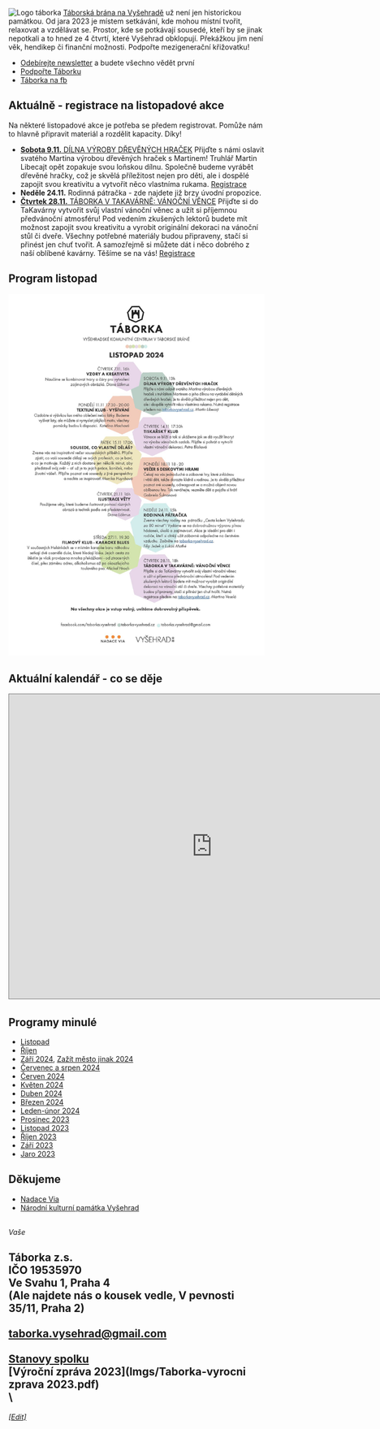 ![Logo táborka](Táborka-logo.png "logo taborka")
[Táborská brána na Vyšehradě](https://mapy.cz/s/kupodozeju) už není jen historickou památkou. Od jara 2023 je místem setkávání, kde mohou místní tvořit, relaxovat a vzdělávat se. Prostor, kde se potkávají sousedé, kteří by se jinak nepotkali a to hned ze 4 čtvrtí, které Vyšehrad obklopují. Překážkou jim není věk, hendikep či finanční možnosti. Podpořte mezigenerační křižovatku!

* [Odebírejte newsletter](https://dashboard.mailerlite.com/forms/349654/86367320907187267/share) a budete všechno vědět první
* [Podpořte Táborku](https://www.darujme.cz/taborka)
* [Táborka na fb](https://www.facebook.com/taborka.vysehrad)

## Aktuálně - registrace na listopadové akce
Na některé listopadové akce je potřeba se předem registrovat. Pomůže nám to hlavně připravit materiál a rozdělit kapacity. Díky!

* [**Sobota 9.11.** DÍLNA VÝROBY DŘEVĚNÝCH HRAČEK](https://forms.gle/1CntLRs3btNVm21a8)
  Přijďte s námi oslavit svatého Martina výrobou dřevěných hraček s Martinem! Truhlář Martin Libecajt opět zopakuje svou loňskou dílnu. Společně budeme vyrábět dřevěné hračky, což je skvělá příležitost nejen pro děti, ale i dospělé zapojit svou kreativitu a vytvořit něco vlastníma rukama. [Registrace](https://forms.gle/1CntLRs3btNVm21a8)
* **Neděle 24.11.** Rodinná pátračka - zde najdete již brzy úvodní propozice.
* [**Čtvrtek 28.11.** TÁBORKA V TAKAVÁRNĚ: VÁNOČNÍ VĚNCE](https://forms.gle/Eiheknand4MTGcHRA)
  Přijďte si do TaKavárny vytvořit svůj vlastní vánoční věnec a užít si příjemnou předvánoční atmosféru! Pod vedením zkušených lektorů budete mít možnost zapojit svou kreativitu a vyrobit originální dekoraci na vánoční stůl či dveře. Všechny potřebné materiály budou připraveny, stačí si přinést jen chuť tvořit. A samozřejmě si můžete dát i něco dobrého z naší oblíbené kavárny. Těšíme se na vás! [Registrace](https://forms.gle/Eiheknand4MTGcHRA)

## Program listopad
![program aktualni](Programy/Taborka-2024-11.jpg)

## Aktuální kalendář - co se děje
<iframe src="https://calendar.google.com/calendar/embed?height=600&wkst=2&ctz=Europe%2FPrague&bgcolor=%23ffffff&showCalendars=0&src=dGFib3JrYS52eXNlaHJhZEBnbWFpbC5jb20&color=%23F6BF26" style="border:solid 1px #777" width="800" height="600" frameborder="0" scrolling="no"></iframe>

## Programy minulé
* [Listopad](Programy/Taborka-2024-11.pdf)
* [Říjen](Programy/Taborka-2024-10rijen.pdf)
* [Září 2024](Programy/Taborka-2024-09.pdf), [Zažít město jinak 2024](Imgs/Plakat_ZMJ.png)
* [Červenec a srpen 2024](Programy/Taborka-2024-0708.jpg)
* [Červen 2024](Programy/Taborka-2024-06.pdf )
* [Květen 2024](Programy/Taborka-2024-05.pdf )
* [Duben 2024](Programy/Taborka-DUBEN-2024.pdf )
* [Březen 2024](Programy/Taborka-BŘEZEN-2024-v2d.pdf)
* [Leden-únor 2024](Programy/Taborka-A4-plakat-ledenunor.pdf)
* [Prosinec 2023](Programy/Taborka-2023-12.jpg)
* [Listopad 2023](Programy/Taborka-2023-11.jpg)
* [Říjen 2023](Programy/Taborka-2023-10rijen.pdf)
* [Září 2023](Programy/Taborka-2023-09zari.pdf)
* [Jaro 2023](Programy/Taborka-2023-05PrvniJaro.jpg)

## Děkujeme
*  [Nadace Via](https://www.nadacevia.cz/)
*  [Národní kulturní památka Vyšehrad](https://www.praha-vysehrad.cz/cs)

\
*Vaše*

Táborka z.s.\
IČO 19535970 \
Ve Svahu 1, Praha 4 \
(Ale najdete nás o kousek vedle, V pevnosti 35/11, Praha 2)\
\
[taborka.vysehrad@gmail.com](mailto:taborka.vysehrad@gmail.com)\
\
[Stanovy spolku](Imgs/Taborka-stanovy.pdf)\
[Výroční zpráva 2023](Imgs/Taborka-vyrocni zprava 2023.pdf)\
\
---
*[[Edit]](https://github.com/filip-jezek/taborka_cz)*
